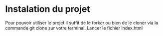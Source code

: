 # Instalation du projet 
Pour pouvoir utiliser le projet il suffit de le forker ou bien de le cloner via la commande git clone sur votre terminal.
Lancer le fichier index.html 
